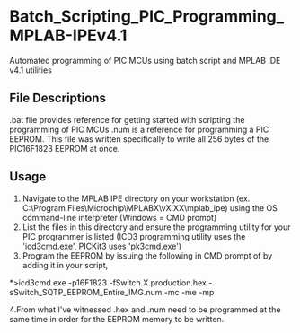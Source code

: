 # Batch_Scripting_PIC_Programming_MPLAB-IPEv4.1
Automated programming of PIC MCUs using batch script and MPLAB IDE v4.1 utilities  

## File Descriptions
.bat file provides reference for getting started with scripting the programming of PIC MCUs
.num is a reference for programming a PIC EEPROM. This file was written specifically to write all 256 bytes of the PIC16F1823 EEPROM at once.  

## Usage
1. Navigate to the MPLAB IPE directory on your workstation (ex. C:\Program Files\Microchip\MPLABX\vX.XX\mplab_ipe) using the OS command-line interpreter (Windows = CMD prompt)
2. List the files in this directory and ensure the programming utility for your PIC programmer is listed (ICD3 programming utility uses the 'icd3cmd.exe', PICKit3 uses 'pk3cmd.exe')
3. Program the EEPROM by issuing the following in CMD prompt of by adding it in your script,

*>icd3cmd.exe -p16F1823 -fSwitch.X.production.hex -sSwitch_SQTP_EEPROM_Entire_IMG.num -mc -me -mp

4.From what I've witnessed .hex and .num need to be programmed at the same time in order for the EEPROM memory to be written.
